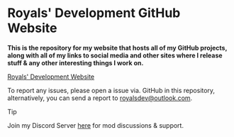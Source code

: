 # Royals' Development GitHub Website

**This is the repository for my website that hosts all of my GitHub projects, along with all of my links to social media and other sites where I release stuff & any other interesting things I work on.**

[Royals' Development Website](https://frvrroyals.github.io)

To report any issues, please open a issue via. GitHub in this repository, alternatively, you can send a report to [royalsdev@outlook.com](mailto:royalsdev@outlook.com?subject=Royals%E2%80%99%20Development%20Website%2FGitHub%20Report).
  
  
  
> [!TIP]
> Join my Discord Server [here](https://discord.gg/ywwvZ66QbX) for mod discussions & support.